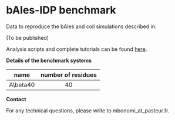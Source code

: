 # bAIes-IDP benchmark
Data to reproduce the bAIes and coil simulations described in:

(To be published)

Analysis scripts and complete tutorials can be found [here](https://github.com/COSBlab/EMMIVox).


**Details of the benchmark systems**

| name | number of residues |
| :------: |  :------:  |
| A\beta40 | 40 |

**Contact**

For any technical questions, please write to mbonomi_at_pasteur.fr.
